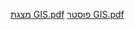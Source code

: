 [מצגת GIS.pdf](https://github.com/ofek310/shelter-in-Rishon-Lezion-and-Holon/files/8919513/GIS.pdf)
[פוסטר GIS.pdf](https://github.com/ofek310/shelter-in-Rishon-Lezion-and-Holon/files/8919515/GIS.pdf)
